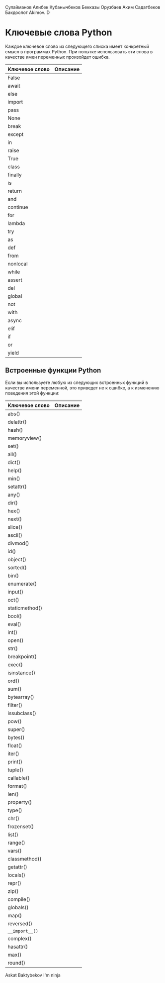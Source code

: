 Сулайманов Алибек
Кубанычбеков Бекказы
Орузбаев Аким
Садатбеков Бакдоолот
Akimov. D

# Ключевые слова Python
Каждое ключевое слово из следующего списка имеет конкретный смысл в программах Python. При попытке использовать эти слова в качестве имен переменных произойдет ошибка.

| Ключевое слово | Описание |
| ------------ | ------------ |
| False |  | 
| await |  | 
| else |  | 
| import |  | 
| pass |  | 
| None |  | 
| break |  | 
| except |  | 
| in |  | 
| raise |  | 
| True |  | 
| class |  | 
| finally |  | 
| is |  | 
| return |  | 
| and |  | 
| continue |  | 
| for |  | 
| lambda |  | 
| try |  | 
| as |  | 
| def |  | 
| from |  | 
| nonlocal |  | 
| while |  | 
| assert |  | 
| del |  | 
| global |  | 
| not |  | 
| with |  | 
| async |  | 
| elif |  | 
| if |  | 
| or |  | 
| yield |  |

## Встроенные функции Python
Если вы используете любую из следующих встроенных функций в качестве имени переменной, это приведет не к ошибке, а к изменению поведения этой функции:

| Ключевое слово | Описание |
| ------------ | ------------ |
| abs() |  | 
| delattr() |  | 
| hash() |  | 
| memoryview() |  | 
| set() |  | 
| all() |  | 
| dict() |  | 
| help() |  | 
| min() |  | 
| setattr() |  | 
| any() |  | 
| dir() |  | 
| hex() |  | 
| next() |  | 
| slice() |  | 
| ascii() |  | 
| divmod() |  | 
| id() |  | 
| object() |  | 
| sorted() |  | 
| bin() |  | 
| enumerate() |  | 
| input() |  | 
| oct() |  | 
| staticmethod() |  | 
| bool() |  | 
| eval() |  | 
| int() |  | 
| open() |  |
| str() |  | 
| breakpoint() |  | 
| exec() |  | 
| isinstance() |  | 
| ord() |  | 
| sum() |  | 
| bytearray() |  | 
| filter() |  | 
| issubclass() |  | 
| pow() |  | 
| super() |  | 
| bytes() |  | 
| float() |  | 
| iter() |  | 
| print() |  | 
| tuple() |  | 
| callable() |  | 
| format() |  | 
| len() |  | 
| property() |  | 
| type() |  | 
| chr() |  | 
| frozenset() |  | 
| list() |  | 
| range() |  | 
| vars() |  | 
| classmethod() |  | 
| getattr() |  | 
| locals() |  | 
| repr() |  | 
| zip() |  | 
| compile() |  | 
| globals() |  | 
| map() |  | 
| reversed() |  | 
| `__import__()` |  | 
| complex() |  | 
| hasattr() |  | 
| max() |  | 
| round() |  |
Askat Baktybekov
I'm ninja